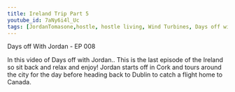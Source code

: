 ```yaml
---
title: Ireland Trip Part 5
youtube_id: 7aNy6i4l_Uc
tags: [JordanTomasone,hostle, hostle living, Wind Turbines, Days off with Jordan, DOWJ, vlog, video blog,vlogging, Ireland Travel vlog, Ireland travel trip 2016, travel trip, vacation, travel vlogger, days off, jordan, Jordan, tomasone, Tomasone, Canadian traveling, traveling Canadian, Canadian traveling to Ireland, travel Cork, travel ireland, Lifestyle, backpacking, Landmark, Tourism, Adventure, Culture, Experience Cork, living in a hostle in europe, Dublin,touring Cork, touring Dublin, flying]
---
```

Days off With Jordan - EP 008

In this video of Days off with Jordan.. This is the last episode of the Ireland so sit back and relax and enjoy! Jordan starts off in Cork and tours around the city for the day before heading back to Dublin to catch a flight home to Canada.
